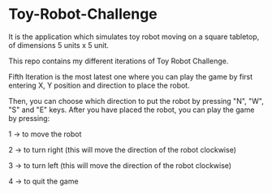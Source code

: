 # Toy-Robot-Challenge
It is the application which simulates toy robot moving on a square tabletop,  of dimensions 5 units x 5 unit.

This repo contains my different iterations of Toy Robot Challenge.

Fifth Iteration is the most latest one where you can play the game by first entering X, Y position and direction to place the robot.

Then, you can choose which direction to put the robot by pressing "N", "W", "S" and "E" keys.
After you have placed the robot, you can play the game by pressing:

1 -> to move the robot

2 -> to turn right (this will move the direction of the robot clockwise)

3 -> to turn left (this will move the direction of the robot clockwise)

4 -> to quit the game
